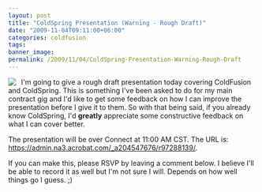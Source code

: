 ```yaml
---
layout: post
title: "ColdSpring Presentation (Warning - Rough Draft)"
date: "2009-11-04T09:11:00+06:00"
categories: coldfusion 
tags: 
banner_image: 
permalink: /2009/11/04/ColdSpring-Presentation-Warning-Rough-Draft
---
```


<img src="https://static.raymondcamden.com/images/cfjedi/logo1.png" align="left" style="margin-right:10px" />I'm going to give a rough draft presentation today covering ColdFusion and ColdSpring. This is something I've been asked to do for my main contract gig and I'd like to get some feedback on how I can improve the presentation before I give it to them. So with that being said, if you already know ColdSpring, I'd <b>greatly</b> appreciate some constructive feedback on what I can cover better. 

The presentation will be over Connect at 11:00 AM CST. The URL is: <a href="https://admin.na3.acrobat.com/_a204547676/r97288139/">https://admin.na3.acrobat.com/_a204547676/r97288139/</a>.

If you can make this, please RSVP by leaving a comment below. I believe I'll be able to record it as well but I'm not sure I will. Depends on how well things go I guess. ;)

<br clear="left">